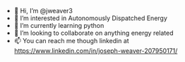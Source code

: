- 👋 Hi, I’m @jweaver3
- 👀 I’m interested in Autonomously Dispatched Energy 
- 🌱 I’m currently learning python
- 💞️ I’m looking to collaborate on anything energy related
- 📫 You can reach me though linkedin at https://www.linkedin.com/in/joseph-weaver-207950171/


<!---
jweaver3/jweaver3 is a ✨ special ✨ repository because its `README.md` (this file) appears on your GitHub profile.
You can click the Preview link to take a look at your changes.
--->
